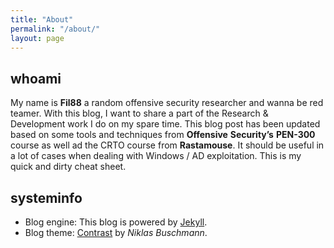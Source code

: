```yaml
---
title: "About"
permalink: "/about/"
layout: page
---
```


## whoami

My name is __Fil88__ a random offensive security researcher and wanna be red teamer. With this blog, I want to share a part of the Research & Development work I do on my spare time. 
This blog post has been updated based on some tools and techniques from __Offensive__ __Security’s__ __PEN-300__ course as well ad the CRTO course from __Rastamouse__. 
It should be useful in a lot of cases when dealing with Windows / AD exploitation. This is my quick and dirty cheat sheet. 


## systeminfo

- Blog engine: This blog is powered by [Jekyll](https://jekyllrb.com/).  
- Blog theme: [Contrast](https://github.com/niklasbuschmann/contrast) by _Niklas Buschmann_.  




